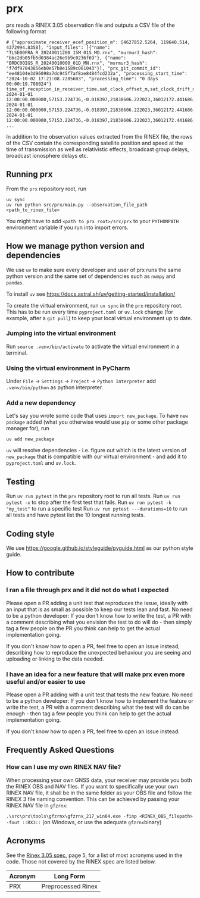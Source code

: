 # prx

prx reads a RINEX 3.05 observation file and outputs a CSV file of the following format

```
# {"approximate_receiver_ecef_position_m": [4627852.5264, 119640.514, 4372994.8358], "input_files": [{"name": "TLSE00FRA_R_20240011200_15M_01S_MO.rnx", "murmur3_hash": "bbc2db05fb5d0384ac26e9b9c0236f69"}, {"name": "BRDC00IGS_R_20240010000_01D_MN.rnx", "murmur3_hash": "f7df97043856eb0e57b8e1589c061043"}], "prx_git_commit_id": "ee48104e3d96098a7dc945f7af8ae8484fcd232a", "processing_start_time": "2024-10-02 17:21:08.7285603", "processing_time": "0 days 00:00:19.708024"}
time_of_reception_in_receiver_time,sat_clock_offset_m,sat_clock_drift_mps,sat_pos_x_m,sat_pos_y_m,sat_pos_z_m,sat_vel_x_mps,sat_vel_y_mps,sat_vel_z_mps,ephemeris_hash,frequency_slot,relativistic_clock_effect_m,sagnac_effect_m,tropo_delay_m,sat_code_bias_m,carrier_frequency_hz,iono_delay_m,sat_elevation_deg,sat_azimuth_deg,rnx_obs_identifier,C_obs_m,D_obs_hz,L_obs_cycles,LLI,S_obs_dBHz,constellation,prn
2024-01-01 12:00:00.000000,57153.224736,-0.018397,21838606.222023,36012172.441686,-1479022.231769,-3.184508,4.675864,-0.920381,2245131395643944762,1.000000,-0.668490,-39.902407,10.053189,0.149896,1561098000.000000,-15.044328,13.082414,115.281248,2I,40176280.391000,-14.730000,209208378.723000,,35.400000,C,05
2024-01-01 12:00:00.000000,57153.224736,-0.018397,21838606.222023,36012172.441686,-1479022.231769,-3.184508,4.675864,-0.920381,2245131395643944762,1.000000,-0.668490,-39.902407,10.053189,0.000000,1268520000.000000,-22.784446,13.082414,115.281248,6I,40176273.273000,-11.969000,169998932.830000,,36.900000,C,05
2024-01-01 12:00:00.000000,57153.224736,-0.018397,21838606.222023,36012172.441686,-1479022.231769,-3.184508,4.675864,-0.920381,2245131395643944762,1.000000,-0.668490,-39.902407,10.053189,-2.728111,1207140000.000000,-25.160417,13.082414,115.281248,7I,40176276.934000,-11.391000,161773185.396000,,38.400000,C,05
...
```

In addition to the observation values extracted from the RINEX file, the rows of the CSV contain the corresponding
satellite position and speed at the time of transmission as well as relativistic effects, broadcast group delays,
broadcast ionosphere delays etc.

## Running prx

From the `prx` repository root, run

```
uv sync
uv run python src/prx/main.py --observation_file_path <path_to_rinex_file> 
```

You might have to add `<path to prx root>/src/prx` to your `PYTHONPATH` environment variable if you run
into import errors.

## How we manage python version and dependencies

We use `uv` to make sure every developer and user of prx runs the same python version
and the same set of dependencies such as `numpy` and `pandas`.

To install `uv` see https://docs.astral.sh/uv/getting-started/installation/

To create the virtual environment, run
`uv sync` in the `prx` repository root. This has to be run every time `pyproject.toml` or
`uv.lock` change (for example, after a `git pull`) to keep your local virtual environment up to date.

### Jumping into the virtual environment

Run `source .venv/bin/activate` to activate the virtual environment in a terminal.

### Using the virtual environment in PyCharm

Under `File` -> `Settings` -> `Project` -> `Python Interpreter` add `.venv/bin/python` as python interpreter.

### Add a new dependency

Let's say you wrote some code that uses `import new_package`. To have `new package` added (what you otherwise
would use `pip` or some other package manager for), run

`uv add new_package`

`uv` will resolve dependencies - i.e. figure out which is the latest version of `new_package` that is compatible with
our virtual environment - and add it to `pyproject.toml` and `uv.lock`.

## Testing

Run `uv run pytest` in the `prx` repository root to run all tests.
Run `uv run pytest -x` to stop after the first test that fails.
Run `uv run pytest -k "my_test"` to run a specific test
Run `uv run pytest ---durations=10` to run all tests and have pytest list the 10 longest running tests.

## Coding style

We use https://google.github.io/styleguide/pyguide.html as our python style guide.

## How to contribute

### I ran a file through prx and it did not do what I expected

Please open a PR adding a unit test that reproduces the issue, ideally with an input that is as small as possible to keep our tests lean and fast. No need to be a python developer: If you don't know how to write the test, a PR with a comment describing what you envision the test to do will do - then simply tag a few people on the PR you think can help to get the actual implementation going.

If you don't know how to open a PR, feel free to open an issue instead, describing how to reproduce the unexpected behaviour you are seeing and uploading or linking to the data needed.

### I have an idea for a new feature that will make prx even more useful and/or easier to use

Please open a PR adding with a unit test that tests the new feature. No need to be a python developer: If you don't know how to implement the feature or write the test, a PR with a comment describing what the test will do can be enough - then tag a few people you think can help to get the actual implementation going.

If you don't know how to open a PR, feel free to open an issue instead.

## Frequently Asked Questions
### How can I use my own RINEX NAV file?
When processing your own GNSS data, your receiver may provide you both the RINEX OBS and NAV files. If you want to specifically use your own RINEX NAV file, it shall be in the same folder as your OBS file and follow the RINEX 3 file naming convention. This can be achieved by passing your RINEX NAV file in `gfzrnx`:

`.\src\prx\tools\gfzrnx\gfzrnx_217_win64.exe -finp <RINEX_OBS_filepath> -fout ::RX3::` (on Windows, or use the adequate `gfzrnx`binary)

## Acronyms

See the [Rinex 3.05 spec](https://files.igs.org/pub/data/format/rinex305.pdf), page 5, for a list of most acronyms used
in the code. Those not covered by the RINEX spec are listed below.

| Acronym | Long Form          |
|---------|--------------------|
| PRX     | Preprocessed Rinex |
